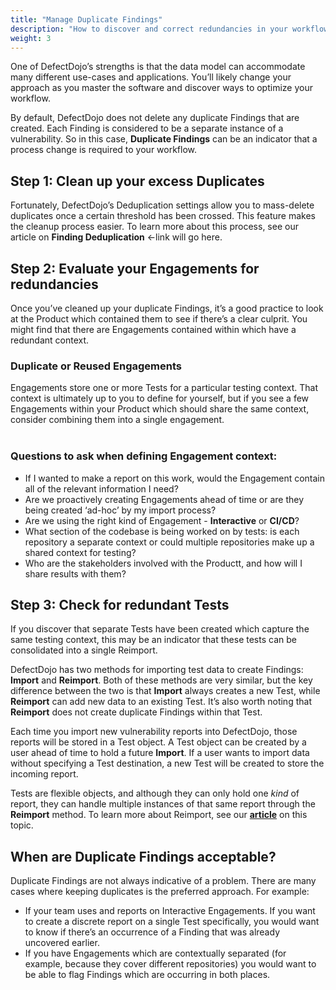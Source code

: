 ```yaml
---
title: "Manage Duplicate Findings"
description: "How to discover and correct redundancies in your workflow - using Deduplication, Reimiport and other Smart features"
weight: 3
---
```


One of DefectDojo’s strengths is that the data model can accommodate many different use\-cases and applications. You’ll likely change your approach as you master the software and discover ways to optimize your workflow.

By default, DefectDojo does not delete any duplicate Findings that are created. Each Finding is considered to be a separate instance of a vulnerability. So in this case, **Duplicate Findings** can be an indicator that a process change is required to your workflow.

## Step 1: Clean up your excess Duplicates

Fortunately, DefectDojo’s Deduplication settings allow you to mass\-delete duplicates once a certain threshold has been crossed. This feature makes the cleanup process easier. To learn more about this process, see our article on **Finding Deduplication** \<\-link will go here.

## Step 2: Evaluate your Engagements for redundancies

Once you’ve cleaned up your duplicate Findings, it’s a good practice to look at the Product which contained them to see if there’s a clear culprit. You might find that there are Engagements contained within which have a redundant context.

### Duplicate or Reused Engagements

Engagements store one or more Tests for a particular testing context. That context is ultimately up to you to define for yourself, but if you see a few Engagements within your Product which should share the same context, consider combining them into a single engagement.  
​
### Questions to ask when defining Engagement context:

* If I wanted to make a report on this work, would the Engagement contain all of the relevant information I need?
* Are we proactively creating Engagements ahead of time or are they being created ‘ad\-hoc’ by my import process?
* Are we using the right kind of Engagement \- **Interactive** or **CI/CD**?
* What section of the codebase is being worked on by tests: is each repository a separate context or could multiple repositories make up a shared context for testing?
* Who are the stakeholders involved with the Productt, and how will I share results with them?

## Step 3: Check for redundant Tests

If you discover that separate Tests have been created which capture the same testing context, this may be an indicator that these tests can be consolidated into a single Reimport.

DefectDojo has two methods for importing test data to create Findings: **Import** and **Reimport**. Both of these methods are very similar, but the key difference between the two is that **Import** always creates a new Test, while **Reimport** can add new data to an existing Test. It’s also worth noting that **Reimport** does not create duplicate Findings within that Test.

Each time you import new vulnerability reports into DefectDojo, those reports will be stored in a Test object. A Test object can be created by a user ahead of time to hold a future **Import**. If a user wants to import data without specifying a Test destination, a new Test will be created to store the incoming report.

Tests are flexible objects, and although they can only hold one *kind* of report, they can handle multiple instances of that same report through the **Reimport** method. To learn more about Reimport, see our **[article](https://docs.defectdojo.com/en/connecting_your_tools/import_scan_files/using_reimport/)** on this topic.

## When are Duplicate Findings acceptable?

Duplicate Findings are not always indicative of a problem. There are many cases where keeping duplicates is the preferred approach. For example:

* If your team uses and reports on Interactive Engagements. If you want to create a discrete report on a single Test specifically, you would want to know if there’s an occurrence of a Finding that was already uncovered earlier.
* If you have Engagements which are contextually separated (for example, because they cover different repositories) you would want to be able to flag Findings which are occurring in both places.
